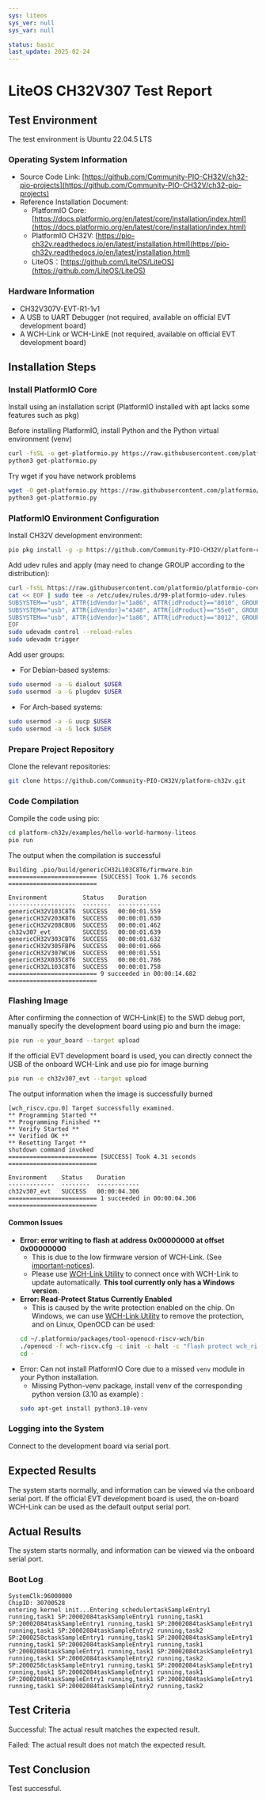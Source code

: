 ```yaml
---
sys: liteos
sys_ver: null
sys_var: null

status: basic
last_update: 2025-02-24
---
```


# LiteOS CH32V307 Test Report

## Test Environment

The test environment is Ubuntu 22.04.5 LTS

### Operating System Information

- Source Code Link: [https://github.com/Community-PIO-CH32V/ch32-pio-projects](https://github.com/Community-PIO-CH32V/ch32-pio-projects)
- Reference Installation Document:
    - PlatformIO Core: [https://docs.platformio.org/en/latest/core/installation/index.html](https://docs.platformio.org/en/latest/core/installation/index.html)
    - PlatformIO CH32V: [https://pio-ch32v.readthedocs.io/en/latest/installation.html](https://pio-ch32v.readthedocs.io/en/latest/installation.html)
    - LiteOS：[https://github.com/LiteOS/LiteOS](https://github.com/LiteOS/LiteOS)

### Hardware Information

- CH32V307V-EVT-R1-1v1
- A USB to UART Debugger (not required, available on official EVT development board)
- A WCH-Link or WCH-LinkE (not required, available on official EVT development board)

## Installation Steps

### Install PlatformIO Core

Install using an installation script (PlatformIO installed with apt lacks some features such as pkg)

Before installing PlatformIO, install Python and the Python virtual environment (venv)

```bash
curl -fsSL -o get-platformio.py https://raw.githubusercontent.com/platformio/platformio-core-installer/master/get-platformio.py
python3 get-platformio.py
```

Try wget if you have network problems

```bash
wget -O get-platformio.py https://raw.githubusercontent.com/platformio/platformio-core-installer/master/get-platformio.py
python3 get-platformio.py
```

### PlatformIO Environment Configuration

Install CH32V development environment:
```bash
pio pkg install -g -p https://github.com/Community-PIO-CH32V/platform-ch32v.git
```

Add udev rules and apply (may need to change GROUP according to the distribution):
```bash
curl -fsSL https://raw.githubusercontent.com/platformio/platformio-core/develop/platformio/assets/system/99-platformio-udev.rules | sudo tee /etc/udev/rules.d/99-platformio-udev.rules
cat << EOF | sudo tee -a /etc/udev/rules.d/99-platformio-udev.rules
SUBSYSTEM=="usb", ATTR{idVendor}="1a86", ATTR{idProduct}=="8010", GROUP="plugdev"
SUBSYSTEM=="usb", ATTR{idVendor}="4348", ATTR{idProduct}=="55e0", GROUP="plugdev"
SUBSYSTEM=="usb", ATTR{idVendor}="1a86", ATTR{idProduct}=="8012", GROUP="plugdev"
EOF
sudo udevadm control --reload-rules
sudo udevadm trigger
```

Add user groups:
- For Debian-based systems:
```bash
sudo usermod -a -G dialout $USER
sudo usermod -a -G plugdev $USER
```
- For Arch-based systems:
```bash
sudo usermod -a -G uucp $USER
sudo usermod -a -G lock $USER
```

### Prepare Project Repository

Clone the relevant repositories:
```bash
git clone https://github.com/Community-PIO-CH32V/platform-ch32v.git
```

### Code Compilation

Compile the code using pio:
```bash
cd platform-ch32v/examples/hello-world-harmony-liteos
pio run
```

The output when the compilation is successful

```log
Building .pio/build/genericCH32L103C8T6/firmware.bin
========================= [SUCCESS] Took 1.76 seconds =========================

Environment          Status    Duration
-------------------  --------  ------------
genericCH32V103C8T6  SUCCESS   00:00:01.559
genericCH32V203K8T6  SUCCESS   00:00:01.630
genericCH32V208CBU6  SUCCESS   00:00:01.462
ch32v307_evt         SUCCESS   00:00:01.639
genericCH32V303CBT6  SUCCESS   00:00:01.632
genericCH32V305FBP6  SUCCESS   00:00:01.666
genericCH32V307WCU6  SUCCESS   00:00:01.551
genericCH32X035C8T6  SUCCESS   00:00:01.786
genericCH32L103C8T6  SUCCESS   00:00:01.758
========================= 9 succeeded in 00:00:14.682 =========================
```

### Flashing Image

After confirming the connection of WCH-Link(E) to the SWD debug port, manually specify the development board using pio and burn the image:
```bash
pio run -e your_board --target upload
```

If the official EVT development board is used, you can directly connect the USB of the onboard WCH-Link and use pio for image burning

```bash
pio run -e ch32v307_evt --target upload
```

The output information when the image is successfully burned

```log
[wch_riscv.cpu.0] Target successfully examined.
** Programming Started **
** Programming Finished **
** Verify Started **
** Verified OK **
** Resetting Target **
shutdown command invoked
========================= [SUCCESS] Took 4.31 seconds =========================

Environment    Status    Duration
-------------  --------  ------------
ch32v307_evt   SUCCESS   00:00:04.306
========================= 1 succeeded in 00:00:04.306 =========================

```


#### Common Issues

- **Error: error writing to flash at address 0x00000000 at offset 0x00000000**
    - This is due to the low firmware version of WCH-Link. (See [important-notices](https://github.com/Community-PIO-CH32V/platform-ch32v?tab=readme-ov-file#important-notices)).
    - Please use [WCH-Link Utility](https://www.wch.cn/downloads/WCH-LinkUtility_ZIP.html) to connect once with WCH-Link to update automatically. **This tool currently only has a Windows version.**
- **Error: Read-Protect Status Currently Enabled**
    - This is caused by the write protection enabled on the chip. On Windows, we can use [WCH-Link Utility](https://www.wch.cn/downloads/WCH-LinkUtility_ZIP.html) to remove the protection, and on Linux, OpenOCD can be used:
    ```bash
    cd ~/.platformio/packages/tool-openocd-riscv-wch/bin
    ./openocd -f wch-riscv.cfg -c init -c halt -c "flash protect wch_riscv 0 last  off " -c exit
    cd -
    ```
- Error: Can not install PlatformIO Core due to a missed `venv` module in your Python installation.
    - Missing Python-venv package,  install venv of the corresponding python version (3.10 as example) :
    ```bash
    sudo apt-get install python3.10-venv
    ```

### Logging into the System

Connect to the development board via serial port.

## Expected Results

The system starts normally, and information can be viewed via the onboard serial port. If the official EVT development board is used, the on-board WCH-Link can be used as the default output serial port.

## Actual Results

The system starts normally, and information can be viewed via the onboard serial port.

### Boot Log

```log
SystemClk:96000000
ChipID: 30700528
entering kernel init...Entering schedulertaskSampleEntry1 running,task1 SP:20002084taskSampleEntry1 running,task1 SP:20002084taskSampleEntry1 running,task1 SP:20002084taskSampleEntry1 running,task1 SP:20002084taskSampleEntry2 running,task2 SP:2000258ctaskSampleEntry1 running,task1 SP:20002084taskSampleEntry1 running,task1 SP:20002084taskSampleEntry1 running,task1 SP:20002084taskSampleEntry1 running,task1 SP:20002084taskSampleEntry1 running,task1 SP:20002084taskSampleEntry2 running,task2 SP:2000258ctaskSampleEntry1 running,task1 SP:20002084taskSampleEntry1 running,task1 SP:20002084taskSampleEntry1 running,task1 SP:20002084taskSampleEntry1 running,task1 SP:20002084taskSampleEntry1 running,task1 SP:20002084taskSampleEntry2 running,task2
```

## Test Criteria

Successful: The actual result matches the expected result.

Failed: The actual result does not match the expected result.

## Test Conclusion

Test successful.
